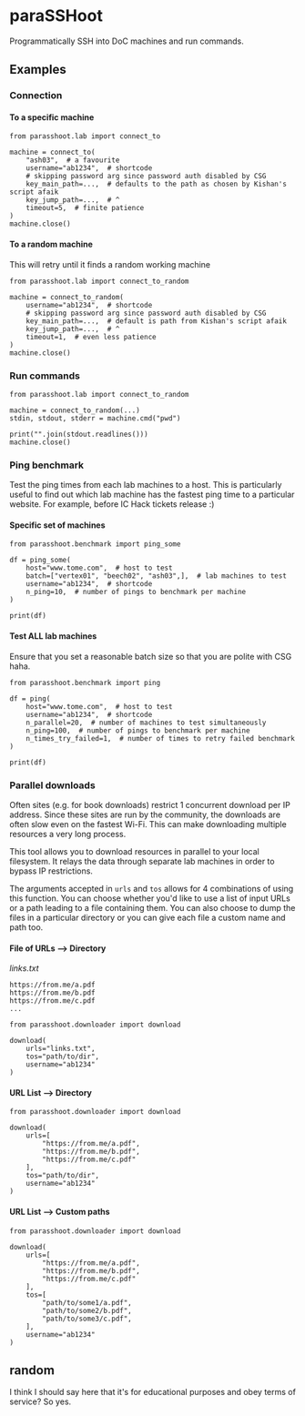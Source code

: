 # paraSSHoot

Programmatically SSH into DoC machines and run commands.

## Examples

### Connection
#### To a specific machine
```python3
from parasshoot.lab import connect_to

machine = connect_to(
    "ash03",  # a favourite
    username="ab1234",  # shortcode
    # skipping password arg since password auth disabled by CSG
    key_main_path=...,  # defaults to the path as chosen by Kishan's script afaik
    key_jump_path=...,  # ^
    timeout=5,  # finite patience
)
machine.close()
```

#### To a random machine
This will retry until it finds a random working machine
```python3
from parasshoot.lab import connect_to_random

machine = connect_to_random(
    username="ab1234",  # shortcode
    # skipping password arg since password auth disabled by CSG
    key_main_path=...,  # default is path from Kishan's script afaik
    key_jump_path=...,  # ^
    timeout=1,  # even less patience
)
machine.close()
```

### Run commands
```python3
from parasshoot.lab import connect_to_random

machine = connect_to_random(...)
stdin, stdout, stderr = machine.cmd("pwd")

print("".join(stdout.readlines()))
machine.close()
```

### Ping benchmark
Test the ping times from each lab machines to a host. This is particularly
useful to find out which lab machine has the fastest ping time to a particular
website. For example, before IC Hack tickets release :)

#### Specific set of machines
```python3
from parasshoot.benchmark import ping_some

df = ping_some(
    host="www.tome.com",  # host to test
    batch=["vertex01", "beech02", "ash03",],  # lab machines to test
    username="ab1234",  # shortcode
    n_ping=10,  # number of pings to benchmark per machine
)

print(df)
```

#### Test ALL lab machines
Ensure that you set a reasonable batch size so that you are polite with CSG haha.

```python3
from parasshoot.benchmark import ping

df = ping(
    host="www.tome.com",  # host to test
    username="ab1234",  # shortcode
    n_parallel=20,  # number of machines to test simultaneously
    n_ping=100,  # number of pings to benchmark per machine
    n_times_try_failed=1,  # number of times to retry failed benchmark
)

print(df)
```

### Parallel downloads
Often sites (e.g. for book downloads) restrict 1 concurrent download per IP address.
Since these sites are run by the community, the downloads are often slow even on the
fastest Wi-Fi. This can make downloading multiple resources a very long process.

This tool allows you to download resources in parallel to your local filesystem. It
relays the data through separate lab machines in order to bypass IP restrictions.

The arguments accepted in `urls` and `tos` allows for 4 combinations of using this function.
You can choose whether you'd like to use a list of input URLs or a path leading
to a file containing them.
You can also choose to dump the files in a particular directory or you can give each file a custom name and path too.

#### File of URLs --> Directory
*links.txt*
```
https://from.me/a.pdf
https://from.me/b.pdf
https://from.me/c.pdf
...
```
```python3
from parasshoot.downloader import download 

download(
    urls="links.txt",
    tos="path/to/dir",
    username="ab1234"
)
```

#### URL List --> Directory
```python3
from parasshoot.downloader import download 

download(
    urls=[
        "https://from.me/a.pdf",
        "https://from.me/b.pdf",
        "https://from.me/c.pdf"
    ],
    tos="path/to/dir",
    username="ab1234"
)
```

#### URL List --> Custom paths
```python3
from parasshoot.downloader import download 

download(
    urls=[
        "https://from.me/a.pdf",
        "https://from.me/b.pdf",
        "https://from.me/c.pdf"
    ],
    tos=[
        "path/to/some1/a.pdf",
        "path/to/some2/b.pdf",
        "path/to/some3/c.pdf",
    ],
    username="ab1234"
)
```

## random
I think I should say here that it's for educational purposes and obey terms of service? So yes.